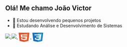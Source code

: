 ## Olá! Me chamo João Victor

- 🔭 Estou desenvolvendo pequenos projetos
- 🌱 Estudando Análise e Desenvolvimento de Sistemas

<div>
  <a href="https://github.com/YJoaoSilvaY">
  <img height="180cm" src="https://github-readme-stats.vercel.app/api?username=YJoaoSilvaY&show_icons=true&theme=dark&include_all_commits=true&count_private-true"/>
  <img height="180cm" src="https://github-readme-stats.vercel.app/api/top-langs/?username=YJoaoSilvaY&layout=compact&langs-count=168theme=dark"/>
  <img align="center" alt="Rafa-HTML" height="30" width="40" src="https://raw.githubusercontent.com/devicons/devicon/master/icons/html5/html5-original.svg">
  <img align="center" alt="Rafa-CSS" height="30" width="40" src="https://raw.githubusercontent.com/devicons/devicon/master/icons/css3/css3-original.svg">
</div>
